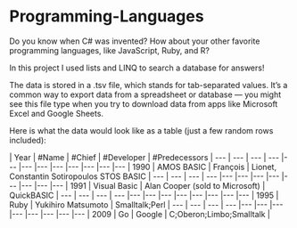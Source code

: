 # Programming-Languages

Do you know when C# was invented? How about your other favorite programming languages, like JavaScript, Ruby, and R?

In this project I used lists and LINQ to search a database for answers!

The data is stored in a .tsv file, which stands for tab-separated values. It’s a common way to export data from a spreadsheet or database — 
you might see this file type when you try to download data from apps like Microsoft Excel and Google Sheets.

Here is what the data would look like as a table (just a few random rows included):

| Year | #Name |	#Chief | #Developer |	#Predecessors |
--- | --- | --- | --- |--- |--- |--- |--- |--- |--- |--- |---
| 1990 |	AMOS BASIC |	François | Lionet, Constantin Sotiropoulos	STOS BASIC |
--- | --- | --- | --- |--- |--- |--- |--- |--- |--- |--- |---
| 1991 |	Visual Basic |	Alan Cooper (sold to Microsoft) |	QuickBASIC |
--- | --- | --- | --- |--- |--- |--- |--- |--- |--- |--- |---
| 1995 |	Ruby |	Yukihiro Matsumoto |	Smalltalk;Perl |
--- | --- | --- | --- |--- |--- |--- |--- |--- |--- |--- |---
| 2009 |	Go | Google |	C;Oberon;Limbo;Smalltalk |
